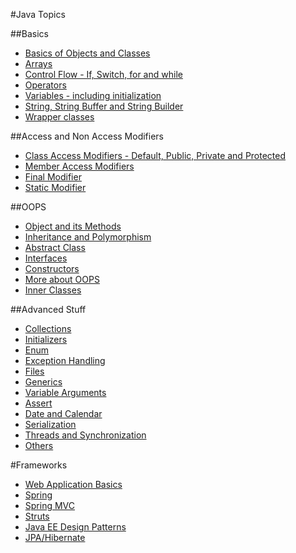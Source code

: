#Java Topics

##Basics 
 - [Basics of Objects and Classes](docs/basics-class-object.md)
 - [Arrays](docs/arrays.md)
 - [Control Flow - If, Switch, for and while](docs/control-flow-if-switch-for-while)
 - [Operators](docs/operators.md)
 - [Variables - including initialization](docs/variables-initialization-and-more.md)
 - [String, String Buffer and String Builder](docs/string-and-string-buffer-builder.md)
 - [Wrapper classes](docs/wrapper-classes.md)

##Access and Non Access Modifiers
 - [Class Access Modifiers - Default, Public, Private and Protected](docs/modifiers-class-access.md)
 - [Member Access Modifiers](docs/modifiers-members-access.md)
 - [Final Modifier](docs/modifiers-nonaccess-final.md)
 - [Static Modifier](docs/modifiers-nonaccess-static)

##OOPS
 - [Object and its Methods](docs/object-methods.md)
 - [Inheritance and Polymorphism](docs/inheritance-and-polymorphism.md)
 - [Abstract Class](docs/abstract-class.md)
 - [Interfaces](docs/interfaces.md)
 - [Constructors](docs/constructors.md)
 - [More about OOPS](docs/oops-advanced.md)
 - [Inner Classes](docs/inner-class.md)
 
##Advanced Stuff
 - [Collections](docs/collections.md)
 - [Initializers](docs/initializers.md)
 - [Enum](docs/enum.md)
 - [Exception Handling](docs/exception-handling.md)
 - [Files](docs/file-io.md)
 - [Generics](docs/generics.md)
 - [Variable Arguments](docs/variable-arguments.md)
 - [Assert](docs/others-assert.md)
 - [Date and Calendar](docs/others-date-calendar.md)
 - [Serialization](docs/serialization.md)
 - [Threads and Synchronization](docs/threads-and-synchronization.md)
 - [Others](docs/others.md)

#Frameworks
- [Web Application Basics](https://github.com/in28minutes/BasicWebServletsIn28Minutes)
- [Spring](https://github.com/in28minutes/SpringIn28Minutes)
- [Spring MVC](https://github.com/in28minutes/SpringMvcStepByStep)
- [Struts](https://github.com/in28minutes/Struts2StepByStep)
- [Java EE Design Patterns](https://github.com/in28minutes/Java-EE-Design-Patterns)
- [JPA/Hibernate](https://github.com/in28minutes/HibernateJPAStepByStep)
